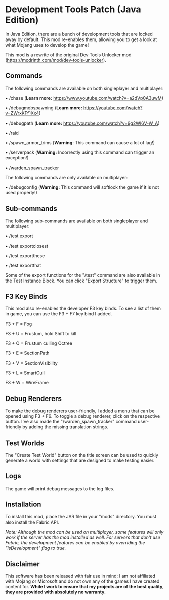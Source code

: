 # Development Tools Patch (Java Edition)
In Java Edition, there are a bunch of development tools that are locked away by default. This mod re-enables them, allowing you to get a look at what Mojang uses to develop the game!

This mod is a rewrite of the original Dev Tools Unlocker mod (https://modrinth.com/mod/dev-tools-unlocker).

## Commands

The following commands are available on both singleplayer and multiplayer:

• /chase (**Learn more:** https://www.youtube.com/watch?v=a2dVp0A3uwM)

• /debugmobspawning (**Learn more:** https://youtube.com/watch?v=ZWrxKFf1Xx4)

• /debugpath (**Learn more:** https://youtube.com/watch?v=9g2WI6V-W_A)

• /raid

• /spawn_armor_trims (**Warning**: This command can cause a lot of lag!)

• /serverpack (**Warning:** Incorrectly using this command can trigger an exception!)

• /warden_spawn_tracker

The following commands are only available on multiplayer:

• /debugconfig (**Warning:** This command will softlock the game if it is not used properly!)

## Sub-commands

The following sub-commands are available on both singleplayer and multiplayer:

• /test export <test>

• /test exportclosest

• /test exportthese

• /test exportthat

Some of the export functions for the "/test" command are also available in the Test Instance Block. You can click "Export Structure" to trigger them.

## F3 Key Binds

This mod also re-enables the developer F3 key binds. To see a list of them in game, you can use the F3 + F7 key bind I added.

F3 + F = Fog

F3 + U = Frustum, hold Shift to kill

F3 + O = Frustum culling Octree

F3 + E = SectionPath

F3 + V = SectionVisibility

F3 + L = SmartCull

F3 + W = WireFrame

## Debug Renderers

To make the debug renderers user-friendly, I added a menu that can be opened using F3 + F6. To toggle a debug renderer, click on the respective button. I've also made the "/warden_spawn_tracker" command user-friendly by adding the missing translation strings.

## Test Worlds

The "Create Test World" button on the title screen can be used to quickly generate a world with settings that are designed to make testing easier.

## Logs

The game will print debug messages to the log files.

## Installation

To install this mod, place the JAR file in your "mods" directory. You must also install the Fabric API.

*Note: Although the mod can be used on multiplayer, some features will only work if the server has the mod installed as well. For servers that don't use Fabric, the development features can be enabled by overriding the "isDevelopment" flag to true.*

## Disclaimer

This software has been released with fair use in mind; I am not affiliated with Mojang or Microsoft and do not own any of the games I have created content for. **While I work to ensure that my projects are of the best quality, they are provided with absolutely no warranty.**

